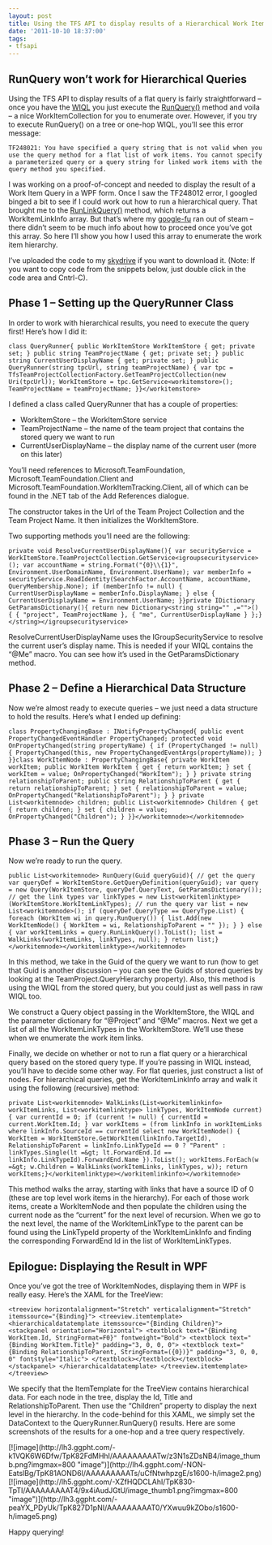 ```yaml
---
layout: post
title: Using the TFS API to display results of a Hierarchical Work Item Query
date: '2011-10-10 18:37:00'
tags:
- tfsapi
---
```


## RunQuery won’t work for Hierarchical Queries

Using the TFS API to display results of a flat query is fairly straightforward – once you have the [WIQL](http://msdn.microsoft.com/en-us/library/bb130306.aspx) you just execute the [RunQuery()](http://msdn.microsoft.com/en-us/library/microsoft.teamfoundation.workitemtracking.client.query.runquery.aspx) method and voila – a nice WorkItemCollection for you to enumerate over. However, if you try to execute RunQuery() on a tree or one-hop WIQL, you’ll see this error message:

    TF248021: You have specified a query string that is not valid when you use the query method for a flat list of work items. You cannot specify a parameterized query or a query string for linked work items with the query method you specified.

I was working on a proof-of-concept and needed to display the result of a Work Item Query in a WPF form. Once I saw the TF248012 error, I googled binged a bit to see if I could work out how to run a hierarchical query. That brought me to the [RunLinkQuery()](http://msdn.microsoft.com/en-us/library/microsoft.teamfoundation.workitemtracking.client.query.runlinkquery.aspx) method, which returns a WorkItemLinkInfo array. But that’s where my [google-fu](http://en.wiktionary.org/wiki/Google-fu) ran out of steam – there didn’t seem to be much info about how to proceed once you’ve got this array. So here I’ll show you how I used this array to enumerate the work item hierarchy.

I’ve uploaded the code to my [skydrive](https://skydrive.live.com/?cid=64a24e0938d6d062&sc=documents&uc=1&id=64A24E0938D6D062%21303#) if you want to download it. (Note: If you want to copy code from the snippets below, just double click in the code area and Cntrl-C).

## Phase 1 – Setting up the QueryRunner Class

In order to work with hierarchical results, you need to execute the query first! Here’s how I did it:

    class QueryRunner{ public WorkItemStore WorkItemStore { get; private set; } public string TeamProjectName { get; private set; } public string CurrentUserDisplayName { get; private set; } public QueryRunner(string tpcUrl, string teamProjectName) { var tpc = TfsTeamProjectCollectionFactory.GetTeamProjectCollection(new Uri(tpcUrl)); WorkItemStore = tpc.GetService<workitemstore>(); TeamProjectName = teamProjectName; }}</workitemstore>

I defined a class called QueryRunner that has a couple of properties:

- WorkItemStore – the WorkItemStore service
- TeamProjectName – the name of the team project that contains the stored query we want to run
- CurrentUserDisplayName – the display name of the current user (more on this later)

You’ll need references to Microsoft.TeamFoundation, Microsoft.TeamFoundation.Client and Microsoft.TeamFoundation.WorkItemTracking.Client, all of which can be found in the .NET tab of the Add References dialogue.

The constructor takes in the Url of the Team Project Collection and the Team Project Name. It then initializes the WorkItemStore.

Two supporting methods you’ll need are the following:

    private void ResolveCurrentUserDisplayName(){ var securityService = WorkItemStore.TeamProjectCollection.GetService<igroupsecurityservice>(); var accountName = string.Format("{0}\\{1}", Environment.UserDomainName, Environment.UserName); var memberInfo = securityService.ReadIdentity(SearchFactor.AccountName, accountName, QueryMembership.None); if (memberInfo != null) { CurrentUserDisplayName = memberInfo.DisplayName; } else { CurrentUserDisplayName = Environment.UserName; }}private IDictionary GetParamsDictionary(){ return new Dictionary<string string="" ,="">() { { "project", TeamProjectName }, { "me", CurrentUserDisplayName } };}</string></igroupsecurityservice>

ResolveCurrentUserDisplayName uses the IGroupSecurityService to resolve the current user’s display name. This is needed if your WIQL contains the “@Me” macro. You can see how it’s used in the GetParamsDictionary method.

## Phase 2 – Define a Hierarchical Data Structure

Now we’re almost ready to execute queries – we just need a data structure to hold the results. Here’s what I ended up defining:

    class PropertyChangingBase : INotifyPropertyChanged{ public event PropertyChangedEventHandler PropertyChanged; protected void OnPropertyChanged(string propertyName) { if (PropertyChanged != null) { PropertyChanged(this, new PropertyChangedEventArgs(propertyName)); } }}class WorkItemNode : PropertyChangingBase{ private WorkItem workItem; public WorkItem WorkItem { get { return workItem; } set { workItem = value; OnPropertyChanged("WorkItem"); } } private string relationshipToParent; public string RelationshipToParent { get { return relationshipToParent; } set { relationshipToParent = value; OnPropertyChanged("RelationshipToParent"); } } private List<workitemnode> children; public List<workitemnode> Children { get { return children; } set { children = value; OnPropertyChanged("Children"); } }}</workitemnode></workitemnode>

## Phase 3 – Run the Query

Now we’re ready to run the query.

    public List<workitemnode> RunQuery(Guid queryGuid){ // get the query var queryDef = WorkItemStore.GetQueryDefinition(queryGuid); var query = new Query(WorkItemStore, queryDef.QueryText, GetParamsDictionary()); // get the link types var linkTypes = new List<workitemlinktype>(WorkItemStore.WorkItemLinkTypes); // run the query var list = new List<workitemnode>(); if (queryDef.QueryType == QueryType.List) { foreach (WorkItem wi in query.RunQuery()) { list.Add(new WorkItemNode() { WorkItem = wi, RelationshipToParent = "" }); } } else { var workItemLinks = query.RunLinkQuery().ToList(); list = WalkLinks(workItemLinks, linkTypes, null); } return list;}</workitemnode></workitemlinktype></workitemnode>

In this method, we take in the Guid of the query we want to run (how to get that Guid is another discussion – you can see the Guids of stored queries by looking at the TeamProject.QueryHierarchy property). Also, this method is using the WIQL from the stored query, but you could just as well pass in raw WIQL too.

We construct a Query object passing in the WorkItemStore, the WIQL and the parameter dictionary for “@Project” and “@Me” macros. Next we get a list of all the WorkItemLinkTypes in the WorkItemStore. We’ll use these when we enumerate the work item links.

Finally, we decide on whether or not to run a flat query or a hierarchical query based on the stored query type. If you’re passing in WIQL instead, you’ll have to decide some other way. For flat queries, just construct a list of nodes. For hierarchical queries, get the WorkItemLinkInfo array and walk it using the following (recursive) method:

    private List<workitemnode> WalkLinks(List<workitemlinkinfo> workItemLinks, List<workitemlinktype> linkTypes, WorkItemNode current){ var currentId = 0; if (current != null) { currentId = current.WorkItem.Id; } var workItems = (from linkInfo in workItemLinks where linkInfo.SourceId == currentId select new WorkItemNode() { WorkItem = WorkItemStore.GetWorkItem(linkInfo.TargetId), RelationshipToParent = linkInfo.LinkTypeId == 0 ? "Parent" : linkTypes.Single(lt =&gt; lt.ForwardEnd.Id == linkInfo.LinkTypeId).ForwardEnd.Name }).ToList(); workItems.ForEach(w =&gt; w.Children = WalkLinks(workItemLinks, linkTypes, w)); return workItems;}</workitemlinktype></workitemlinkinfo></workitemnode>

This method walks the array, starting with links that have a source ID of 0 (these are top level work items in the hierarchy). For each of those work items, create a WorkItemNode and then populate the children using the current node as the “current” for the next level of recursion. When we go to the next level, the name of the WorkItemLinkType to the parent can be found using the LinkTypeId property of the WorkItemLinkInfo and finding the corresponding ForwardEnd Id in the list of WorkItemLinkTypes.

## Epilogue: Displaying the Result in WPF

Once you’ve got the tree of WorkItemNodes, displaying them in WPF is really easy. Here’s the XAML for the TreeView:

    <treeview horizontalalignment="Stretch" verticalalignment="Stretch" itemssource="{Binding}"> <treeview.itemtemplate> <hierarchicaldatatemplate itemssource="{Binding Children}"> <stackpanel orientation="Horizontal"> <textblock text="{Binding WorkItem.Id, StringFormat=F0}" fontweight="Bold"> <textblock text="{Binding WorkItem.Title}" padding="3, 0, 0, 0"> <textblock text="{Binding RelationshipToParent, StringFormat=({0})}" padding="3, 0, 0, 0" fontstyle="Italic"> </textblock></textblock></textblock></stackpanel> </hierarchicaldatatemplate> </treeview.itemtemplate></treeview>

We specify that the ItemTemplate for the TreeView contains hierarchical data. For each node in the tree, display the Id, Title and RelationshipToParent. Then use the “Children” property to display the next level in the hierarchy. In the code-behind for this XAML, we simply set the DataContext to the QueryRunner.RunQuery() results. Here are some screenshots of the results for a one-hop and a tree query respectively.

<!--kg-card-begin: html-->[![image](http://lh3.ggpht.com/-k1VQK6W6Dfw/TpK82FdMHhI/AAAAAAAAATw/z3N1sZDsNB4/image_thumb.png?imgmax=800 "image")](http://lh4.ggpht.com/-NON-EatslBg/TpK81AOND6I/AAAAAAAAATs/uCfNtwhpzgE/s1600-h/image2.png)<!--kg-card-end: html--><!--kg-card-begin: html-->[![image](http://lh5.ggpht.com/-XZfHQDCLAhI/TpK830-TpTI/AAAAAAAAAT4/9x4iAudJGtU/image_thumb1.png?imgmax=800 "image")](http://lh3.ggpht.com/-peaYX_PDyUk/TpK827D1pNI/AAAAAAAAAT0/YXwuu9kZObo/s1600-h/image5.png)<!--kg-card-end: html-->

Happy querying!

